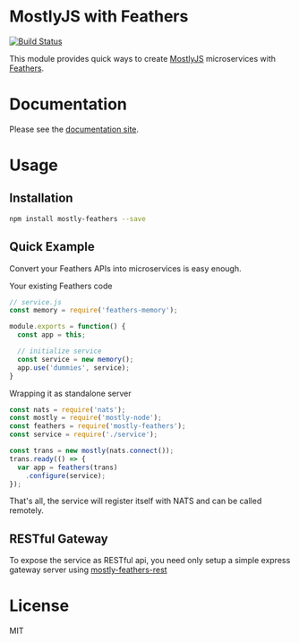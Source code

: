 MostlyJS with Feathers
======================

[![Build Status](https://travis-ci.org/mostlyjs/mostly-feathers.svg)](https://travis-ci.org/mostlyjs/mostly-feathers)

This module provides quick ways to create [MostlyJS](https://github.com/MostlyJS/mostly-node) microservices with [Feathers](https://feathersjs.com/).

# Documentation

Please see the [documentation site](https://mostlyjs.github.io).

# Usage

## Installation

```bash
npm install mostly-feathers --save
```

## Quick Example

Convert your Feathers APIs into microservices is easy enough.

Your existing Feathers code
```javascript
// service.js
const memory = require('feathers-memory');

module.exports = function() {
  const app = this;

  // initialize service
  const service = new memory();
  app.use('dummies', service);
}
```

Wrapping it as standalone server
```javascript
const nats = require('nats');
const mostly = require('mostly-node');
const feathers = require('mostly-feathers');
const service = require('./service');

const trans = new mostly(nats.connect());
trans.ready(() => {
  var app = feathers(trans)
    .configure(service);
});
```

That's all, the service will register itself with NATS and can be called remotely.

## RESTful Gateway

To expose the service as RESTful api, you need only setup a simple express gateway server using [mostly-feathers-rest](https://github.com/MostlyJS/mostly-feathers-rest)

# License

MIT